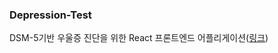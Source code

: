 ### Depression-Test
DSM-5기반 우울증 진단을 위한 React 프론트엔드 어플리게이션([링크](https://depression-test.vercel.app/))
